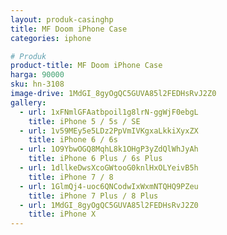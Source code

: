 ```yaml
---
layout: produk-casinghp
title: MF Doom iPhone Case
categories: iphone

# Produk
product-title: MF Doom iPhone Case
harga: 90000
sku: hn-3108
image-drive: 1MdGI_8gyOgQC5GUVA85l2FEDHsRvJ2Z0
gallery:
  - url: 1xFNmlGFAatbpoil1g8lrN-ggWjF0ebgL
    title: iPhone 5 / 5s / SE
  - url: 1v59MEy5e5LDz2PpVmIVKgxaLkkiXyxZX
    title: iPhone 6 / 6s
  - url: 1O9YbwOGQ8MqhL8k1OHgP3yZdQlWhJyAh
    title: iPhone 6 Plus / 6s Plus
  - url: 1dllkeDwsXcoGWtooG0knlHxOLYeivB5h
    title: iPhone 7 / 8
  - url: 1GlmQj4-uoc6QNCodwIxWxmNTQHQ9PZeu
    title: iPhone 7 Plus / 8 Plus
  - url: 1MdGI_8gyOgQC5GUVA85l2FEDHsRvJ2Z0
    title: iPhone X
---
```

